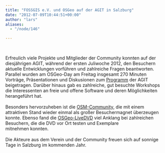 ```yaml
---
title: "FOSSGIS e.V. und OSGeo auf der AGIT in Salzburg"
date: "2012-07-09T10:44:51+00:00"
author: "lars"
aliases:
  - "/node/146"

---
```


<p>&nbsp;</p>
<div id="cke_pastebin">
	Erfreulich viele Projekte und Mitglieder der Community konnten auf der diesjährigen AGIT, während der ersten Juliwoche 2012, den Besuchern aktuelle Entwicklungen vorführen und zahlreiche Fragen beantworten.</div>
<div id="cke_pastebin">
	Parallel wurden am OSGeo-Day am Freitag insgesamt 270 Minuten Vorträge, Präsentationen und Diskusionen zum <a href="http://www.agit.at/index.php?option=com_content&amp;view=article&amp;id=320&amp;Itemid=144" target="_blank">Programm</a> der AGIT beigetragen. Darüber hinaus gab es zahlreiche, gut besuchte Workshops die Interessenten an freie und offene Software und deren Möglichkeiten herangeführt hat.</div>
<div id="cke_pastebin">
	&nbsp;</div>
<div id="cke_pastebin">
	Besonders hervorzuheben ist die <a href="http://wiki.openstreetmap.org/wiki/Agit_2012">OSM-Community</a>, die mit einem attraktiven Stand wieder einmal als großer Besuchermagnet überzeugen konnte. Ebenso fand die <a href="http://live.osgeo.org/de/index.html">OSGeo-LiveDVD</a> viel Anklang bei zahlreichen Besuchern, die die DVD vor Ort testen und Exemplare&nbsp;</div>
<div id="cke_pastebin">
	mitnehmen konnten.</div>
<div id="cke_pastebin">
	&nbsp;</div>
<div id="cke_pastebin">
	Die Akteure aus dem Verein und der Community freuen sich auf sonnige Tage in Salzburg im kommenden Jahr.</div>

